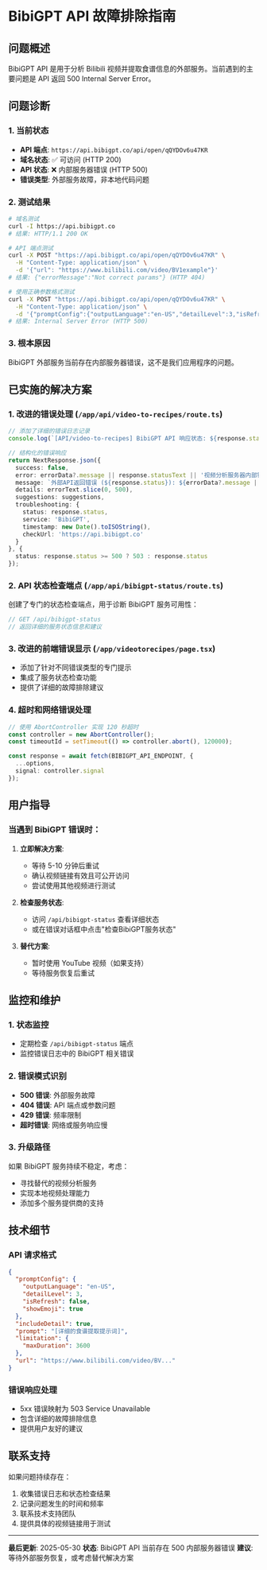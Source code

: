 # BibiGPT API 故障排除指南

## 问题概述

BibiGPT API 是用于分析 Bilibili 视频并提取食谱信息的外部服务。当前遇到的主要问题是 API 返回 500 Internal Server Error。

## 问题诊断

### 1. 当前状态
- **API 端点**: `https://api.bibigpt.co/api/open/qQYDOv6u47KR`
- **域名状态**: ✅ 可访问 (HTTP 200)
- **API 状态**: ❌ 内部服务器错误 (HTTP 500)
- **错误类型**: 外部服务故障，非本地代码问题

### 2. 测试结果
```bash
# 域名测试
curl -I https://api.bibigpt.co
# 结果: HTTP/1.1 200 OK

# API 端点测试
curl -X POST "https://api.bibigpt.co/api/open/qQYDOv6u47KR" \
  -H "Content-Type: application/json" \
  -d '{"url": "https://www.bilibili.com/video/BV1example"}'
# 结果: {"errorMessage":"Not correct params"} (HTTP 404)

# 使用正确参数格式测试
curl -X POST "https://api.bibigpt.co/api/open/qQYDOv6u47KR" \
  -H "Content-Type: application/json" \
  -d '{"promptConfig":{"outputLanguage":"en-US","detailLevel":3,"isRefresh":false,"showEmoji":true},"includeDetail":true,"prompt":"test","limitation":{"maxDuration":3600},"url":"https://www.bilibili.com/video/BV1example"}'
# 结果: Internal Server Error (HTTP 500)
```

### 3. 根本原因
BibiGPT 外部服务当前存在内部服务器错误，这不是我们应用程序的问题。

## 已实施的解决方案

### 1. 改进的错误处理 (`/app/api/video-to-recipes/route.ts`)

```typescript
// 添加了详细的错误日志记录
console.log(`[API/video-to-recipes] BibiGPT API 响应状态: ${response.status} ${response.statusText}`);

// 结构化的错误响应
return NextResponse.json({
  success: false,
  error: errorData?.message || response.statusText || '视频分析服务器内部错误',
  message: `外部API返回错误 (${response.status}): ${errorData?.message || response.statusText}`,
  details: errorText.slice(0, 500),
  suggestions: suggestions,
  troubleshooting: {
    status: response.status,
    service: 'BibiGPT',
    timestamp: new Date().toISOString(),
    checkUrl: 'https://api.bibigpt.co'
  }
}, { 
  status: response.status >= 500 ? 503 : response.status
});
```

### 2. API 状态检查端点 (`/app/api/bibigpt-status/route.ts`)

创建了专门的状态检查端点，用于诊断 BibiGPT 服务可用性：

```typescript
// GET /api/bibigpt-status
// 返回详细的服务状态信息和建议
```

### 3. 改进的前端错误显示 (`/app/videotorecipes/page.tsx`)

- 添加了针对不同错误类型的专门提示
- 集成了服务状态检查功能
- 提供了详细的故障排除建议

### 4. 超时和网络错误处理

```typescript
// 使用 AbortController 实现 120 秒超时
const controller = new AbortController();
const timeoutId = setTimeout(() => controller.abort(), 120000);

const response = await fetch(BIBIGPT_API_ENDPOINT, {
  ...options,
  signal: controller.signal
});
```

## 用户指导

### 当遇到 BibiGPT 错误时：

1. **立即解决方案**:
   - 等待 5-10 分钟后重试
   - 确认视频链接有效且可公开访问
   - 尝试使用其他视频进行测试

2. **检查服务状态**:
   - 访问 `/api/bibigpt-status` 查看详细状态
   - 或在错误对话框中点击"检查BibiGPT服务状态"

3. **替代方案**:
   - 暂时使用 YouTube 视频（如果支持）
   - 等待服务恢复后重试

## 监控和维护

### 1. 状态监控
- 定期检查 `/api/bibigpt-status` 端点
- 监控错误日志中的 BibiGPT 相关错误

### 2. 错误模式识别
- **500 错误**: 外部服务故障
- **404 错误**: API 端点或参数问题
- **429 错误**: 频率限制
- **超时错误**: 网络或服务响应慢

### 3. 升级路径
如果 BibiGPT 服务持续不稳定，考虑：
- 寻找替代的视频分析服务
- 实现本地视频处理能力
- 添加多个服务提供商的支持

## 技术细节

### API 请求格式
```json
{
  "promptConfig": {
    "outputLanguage": "en-US",
    "detailLevel": 3,
    "isRefresh": false,
    "showEmoji": true
  },
  "includeDetail": true,
  "prompt": "[详细的食谱提取提示词]",
  "limitation": {
    "maxDuration": 3600
  },
  "url": "https://www.bilibili.com/video/BV..."
}
```

### 错误响应处理
- 5xx 错误映射为 503 Service Unavailable
- 包含详细的故障排除信息
- 提供用户友好的建议

## 联系支持

如果问题持续存在：
1. 收集错误日志和状态检查结果
2. 记录问题发生的时间和频率
3. 联系技术支持团队
4. 提供具体的视频链接用于测试

---

**最后更新**: 2025-05-30
**状态**: BibiGPT API 当前存在 500 内部服务器错误
**建议**: 等待外部服务恢复，或考虑替代解决方案 